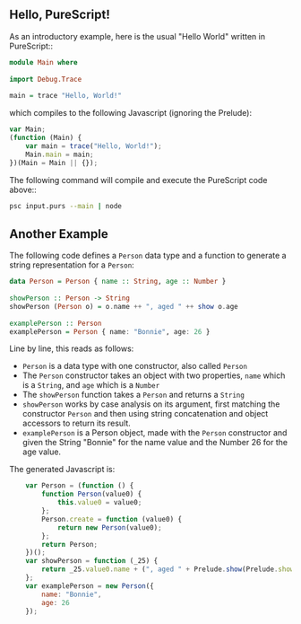 Hello, PureScript!
------------------

As an introductory example, here is the usual "Hello World" written in PureScript::

```purescript
module Main where
  
import Debug.Trace
  
main = trace "Hello, World!"
```
which compiles to the following Javascript (ignoring the Prelude):
```js
var Main;
(function (Main) {
    var main = trace("Hello, World!");
    Main.main = main;
})(Main = Main || {});
```
The following command will compile and execute the PureScript code above::
```sh
psc input.purs --main | node
```
Another Example
---------------

The following code defines a ``Person`` data type and a function to generate a string representation for a ``Person``:
```purescript
data Person = Person { name :: String, age :: Number }
  
showPerson :: Person -> String
showPerson (Person o) = o.name ++ ", aged " ++ show o.age
  
examplePerson :: Person
examplePerson = Person { name: "Bonnie", age: 26 }
```
Line by line, this reads as follows:

- ``Person`` is a data type with one constructor, also called ``Person``
- The ``Person`` constructor takes an object with two properties, ``name`` which is a ``String``, and ``age`` which is a ``Number``
- The ``showPerson`` function takes a ``Person`` and returns a ``String``
- ``showPerson`` works by case analysis on its argument, first matching the constructor ``Person`` and then using string concatenation and object accessors to return its result.
- ``examplePerson`` is a Person object, made with the ``Person`` constructor and given the String "Bonnie" for the name value and the Number 26 for the age value.

The generated Javascript is:
```js
    var Person = (function () {
        function Person(value0) {
            this.value0 = value0;
        };
        Person.create = function (value0) {
            return new Person(value0);
        };
        return Person;
    })();
    var showPerson = function (_25) {
        return _25.value0.name + (", aged " + Prelude.show(Prelude.showNumber)(_25.value0.age));
    };
    var examplePerson = new Person({
        name: "Bonnie",
        age: 26
    });
```
